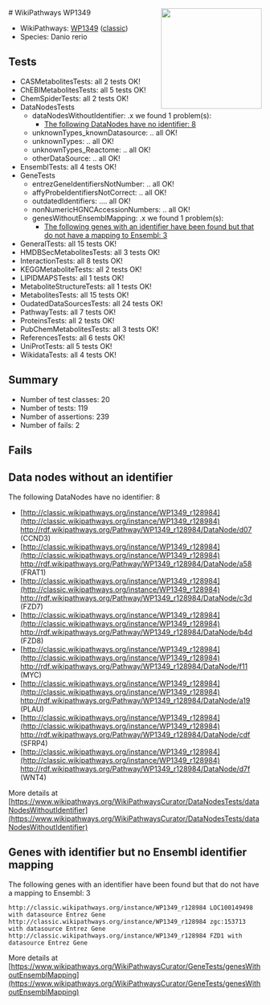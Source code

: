 <img style="float: right; width: 200px" src="https://upload.wikimedia.org/wikipedia/commons/thumb/8/83/Wplogo_with_text_500.png/640px-Wplogo_with_text_500.png" />
# WikiPathways WP1349

* WikiPathways: [WP1349](https://wikipathways.org/pathways/WP1349) ([classic](https://classic.wikipathways.org/instance/WP1349))
* Species: Danio rerio
## Tests
* CASMetabolitesTests: all 2 tests OK!
* ChEBIMetabolitesTests: all 5 tests OK!
* ChemSpiderTests: all 2 tests OK!
* DataNodesTests
    * dataNodesWithoutIdentifier: .x we found 1 problem(s):
        * [The following DataNodes have no identifier: 8](#d2d32fa7)
    * unknownTypes_knownDatasource: .. all OK!
    * unknownTypes: .. all OK!
    * unknownTypes_Reactome: .. all OK!
    * otherDataSource: .. all OK!
* EnsemblTests: all 4 tests OK!
* GeneTests
    * entrezGeneIdentifiersNotNumber: .. all OK!
    * affyProbeIdentifiersNotCorrect: .. all OK!
    * outdatedIdentifiers: .... all OK!
    * nonNumericHGNCAccessionNumbers: .. all OK!
    * genesWithoutEnsemblMapping: .x we found 1 problem(s):
        * [The following genes with an identifier have been found but that do not have a mapping to Ensembl: 3](#40286d85)
* GeneralTests: all 15 tests OK!
* HMDBSecMetabolitesTests: all 3 tests OK!
* InteractionTests: all 8 tests OK!
* KEGGMetaboliteTests: all 2 tests OK!
* LIPIDMAPSTests: all 1 tests OK!
* MetaboliteStructureTests: all 1 tests OK!
* MetabolitesTests: all 15 tests OK!
* OudatedDataSourcesTests: all 24 tests OK!
* PathwayTests: all 7 tests OK!
* ProteinsTests: all 2 tests OK!
* PubChemMetabolitesTests: all 3 tests OK!
* ReferencesTests: all 6 tests OK!
* UniProtTests: all 5 tests OK!
* WikidataTests: all 4 tests OK!


## Summary

* Number of test classes: 20
* Number of tests: 119
* Number of assertions: 239
* Number of fails: 2

## Fails

<a name="d2d32fa7" />

## Data nodes without an identifier

The following DataNodes have no identifier: 8

* [http://classic.wikipathways.org/instance/WP1349_r128984](http://classic.wikipathways.org/instance/WP1349_r128984) http://rdf.wikipathways.org/Pathway/WP1349_r128984/DataNode/d07 (CCND3)
* [http://classic.wikipathways.org/instance/WP1349_r128984](http://classic.wikipathways.org/instance/WP1349_r128984) http://rdf.wikipathways.org/Pathway/WP1349_r128984/DataNode/a58 (FRAT1)
* [http://classic.wikipathways.org/instance/WP1349_r128984](http://classic.wikipathways.org/instance/WP1349_r128984) http://rdf.wikipathways.org/Pathway/WP1349_r128984/DataNode/c3d (FZD7)
* [http://classic.wikipathways.org/instance/WP1349_r128984](http://classic.wikipathways.org/instance/WP1349_r128984) http://rdf.wikipathways.org/Pathway/WP1349_r128984/DataNode/b4d (FZD8)
* [http://classic.wikipathways.org/instance/WP1349_r128984](http://classic.wikipathways.org/instance/WP1349_r128984) http://rdf.wikipathways.org/Pathway/WP1349_r128984/DataNode/f11 (MYC)
* [http://classic.wikipathways.org/instance/WP1349_r128984](http://classic.wikipathways.org/instance/WP1349_r128984) http://rdf.wikipathways.org/Pathway/WP1349_r128984/DataNode/a19 (PLAU)
* [http://classic.wikipathways.org/instance/WP1349_r128984](http://classic.wikipathways.org/instance/WP1349_r128984) http://rdf.wikipathways.org/Pathway/WP1349_r128984/DataNode/cdf (SFRP4)
* [http://classic.wikipathways.org/instance/WP1349_r128984](http://classic.wikipathways.org/instance/WP1349_r128984) http://rdf.wikipathways.org/Pathway/WP1349_r128984/DataNode/d7f (WNT4)


More details at [https://www.wikipathways.org/WikiPathwaysCurator/DataNodesTests/dataNodesWithoutIdentifier](https://www.wikipathways.org/WikiPathwaysCurator/DataNodesTests/dataNodesWithoutIdentifier)

<a name="40286d85" />

## Genes with identifier but no Ensembl identifier mapping

The following genes with an identifier have been found but that do not have a mapping to Ensembl: 3
```
http://classic.wikipathways.org/instance/WP1349_r128984 LOC100149498 with datasource Entrez Gene
http://classic.wikipathways.org/instance/WP1349_r128984 zgc:153713 with datasource Entrez Gene
http://classic.wikipathways.org/instance/WP1349_r128984 FZD1 with datasource Entrez Gene
```

More details at [https://www.wikipathways.org/WikiPathwaysCurator/GeneTests/genesWithoutEnsemblMapping](https://www.wikipathways.org/WikiPathwaysCurator/GeneTests/genesWithoutEnsemblMapping)

